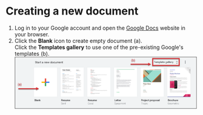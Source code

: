 # Creating a new document
1. Log in to your Google account and open the [Google Docs](http://docs.google.com) website in your browser.
2. Click the **Blank** icon to create empty document (a).  
Click the **Templates gallery** to use one of the pre-existing Google's templates (b).  ![scr](img/creating1.png)